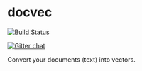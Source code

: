 docvec
======

[![Build Status](https://travis-ci.org/waltervascarvalho/docvec.svg?branch=master)](https://travis-ci.org/waltervascarvalho/docvec)

[![Gitter chat](https://badges.gitter.im/waltervascarvalho/docvec.png)](https://gitter.im/waltervascarvalho/docvec)

Convert your documents (text) into vectors.
